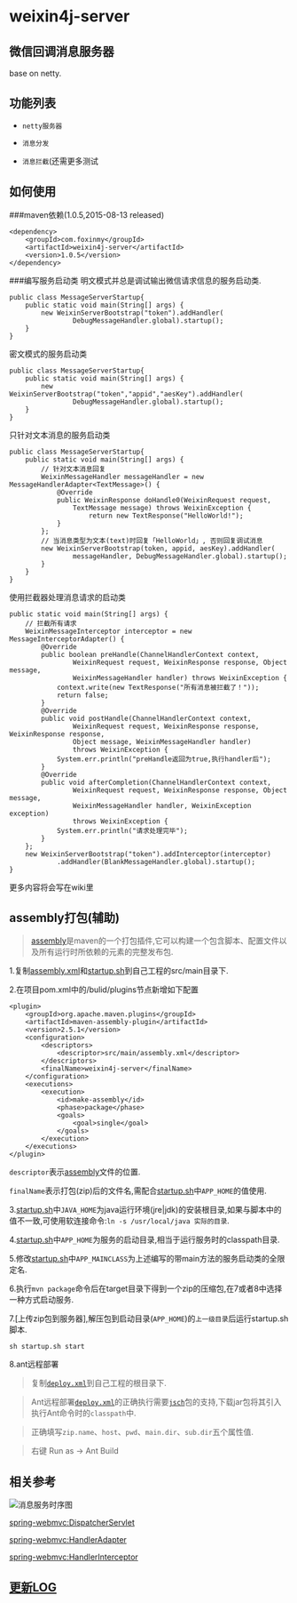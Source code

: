 weixin4j-server
===============

微信回调消息服务器
----------------
base on netty.

功能列表
-------
* `netty服务器`

* `消息分发`

* `消息拦截`(还需更多测试

如何使用
-------
###maven依赖(1.0.5,2015-08-13 released)

	<dependency>
	    <groupId>com.foxinmy</groupId>
	    <artifactId>weixin4j-server</artifactId>
	    <version>1.0.5</version>
	</dependency>
###编写服务启动类
明文模式并总是调试输出微信请求信息的服务启动类.

	public class MessageServerStartup{
		public static void main(String[] args) {
			new WeixinServerBootstrap("token").addHandler(
					DebugMessageHandler.global).startup();
		}
	}

密文模式的服务启动类

	public class MessageServerStartup{
		public static void main(String[] args) {
			new WeixinServerBootstrap("token","appid","aesKey").addHandler(
					DebugMessageHandler.global).startup();
		}
	}

只针对文本消息的服务启动类

	public class MessageServerStartup{
		public static void main(String[] args) {
			// 针对文本消息回复
			WeixinMessageHandler messageHandler = new MessageHandlerAdapter<TextMessage>() {
				@Override
				public WeixinResponse doHandle0(WeixinRequest request,
					TextMessage message) throws WeixinException {
						return new TextResponse("HelloWorld!");
				}
			};
			// 当消息类型为文本(text)时回复「HelloWorld」, 否则回复调试消息
			new WeixinServerBootstrap(token, appid, aesKey).addHandler(
					messageHandler, DebugMessageHandler.global).startup();
			}
		}
	}
使用拦截器处理消息请求的启动类

	public static void main(String[] args) {
		// 拦截所有请求
		WeixinMessageInterceptor interceptor = new MessageInterceptorAdapter() {
			@Override
			public boolean preHandle(ChannelHandlerContext context,
					WeixinRequest request, WeixinResponse response, Object message,
					WeixinMessageHandler handler) throws WeixinException {
				context.write(new TextResponse("所有消息被拦截了！"));
				return false;
			}
			@Override
			public void postHandle(ChannelHandlerContext context,
					WeixinRequest request, WeixinResponse response, WeixinResponse response,
					Object message, WeixinMessageHandler handler)
					throws WeixinException {
				System.err.println("preHandle返回为true,执行handler后");
			}
			@Override
			public void afterCompletion(ChannelHandlerContext context,
					WeixinRequest request, WeixinResponse response, Object message,
					WeixinMessageHandler handler, WeixinException exception)
					throws WeixinException {
				System.err.println("请求处理完毕");
			}
		};
		new WeixinServerBootstrap("token").addInterceptor(interceptor)
				.addHandler(BlankMessageHandler.global).startup();
	}

更多内容将会写在wiki里

assembly打包(辅助)
-----------------
> [assembly](http://maven.apache.org/plugins/maven-assembly-plugin/assembly.html)是maven的一个打包插件,它可以构建一个包含脚本、配置文件以及所有运行时所依赖的元素的完整发布包.

1.复制[assembly.xml](./src/main/assembly.xml)和[startup.sh](./src/main/startup.sh)到自己工程的src/main目录下.

2.在项目pom.xml中的/bulid/plugins节点新增如下配置

	<plugin>
		<groupId>org.apache.maven.plugins</groupId>
		<artifactId>maven-assembly-plugin</artifactId>
		<version>2.5.1</version>
		<configuration>
			<descriptors>
				<descriptor>src/main/assembly.xml</descriptor>
			</descriptors>
			<finalName>weixin4j-server</finalName>
		</configuration>
		<executions>
			<execution>
				<id>make-assembly</id>
				<phase>package</phase>
				<goals>
					<goal>single</goal>
				</goals>
			</execution>
		</executions>
	</plugin>
`descriptor`表示[assembly](./src/main/assembly.xml)文件的位置.

`finalName`表示打包(zip)后的文件名,需配合[startup.sh](./src/main/startup.sh)中`APP_HOME`的值使用.

3.[startup.sh](./src/main/startup.sh)中`JAVA_HOME`为java运行环境(jre|jdk)的安装根目录,如果与脚本中的值不一致,可使用软连接命令:`ln -s /usr/local/java 实际的目录`.

4.[startup.sh](./src/main/startup.sh)中`APP_HOME`为服务的启动目录,相当于运行服务时的classpath目录.

5.修改[startup.sh](./src/main/startup.sh)中`APP_MAINCLASS`为上述编写的带main方法的服务启动类的全限定名.

6.执行`mvn package`命令后在target目录下得到一个zip的压缩包,在7或者8中选择一种方式启动服务.

7.[上传zip包到服务器],解压包到启动目录(`APP_HOME`)的`上一级目录`后运行startup.sh脚本.
    
    sh startup.sh start
    
8.ant远程部署

 > 复制[`deploy.xml`](./deploy.xml)到自己工程的根目录下.
 
 > Ant远程部署[`deploy.xml`](./deploy.xml)的正确执行需要[`jsch`](http://www.jcraft.com/jsch/)包的支持,下载jar包将其引入执行Ant命令时的`classpath`中.
 
 > 正确填写`zip.name`、`host`、`pwd`、`main.dir`、`sub.dir`五个属性值.
 
 > 右键 Run as -> Ant Build
 
相关参考
-------

![消息服务时序图](http://7mj4zs.com1.z0.glb.clouddn.com/weixin4j.png)

[spring-webmvc:DispatcherServlet](https://github.com/spring-projects/spring-framework/blob/master/spring-webmvc/src/main/java/org/springframework/web/servlet/DispatcherServlet.java)

[spring-webmvc:HandlerAdapter](https://github.com/spring-projects/spring-framework/blob/master/spring-webmvc/src/main/java/org/springframework/web/servlet/HandlerAdapter.java)

[spring-webmvc:HandlerInterceptor](https://github.com/spring-projects/spring-framework/blob/master/spring-webmvc/src/main/java/org/springframework/web/servlet/HandlerInterceptor.java)

[更新LOG](./CHANGE.md)
----------------------